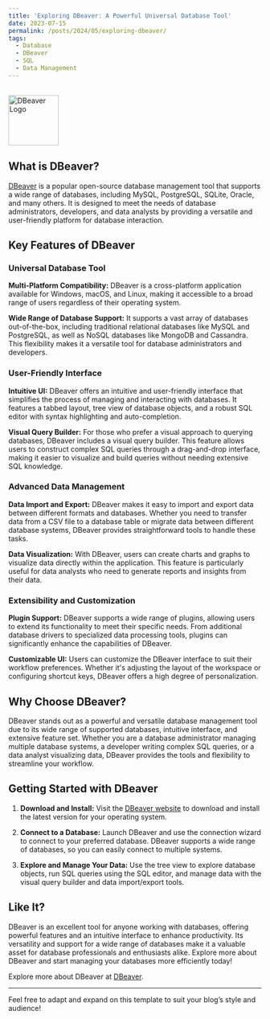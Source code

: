 ```yaml
---
title: 'Exploring DBeaver: A Powerful Universal Database Tool'
date: 2023-07-15
permalink: /posts/2024/05/exploring-dbeaver/
tags:
  - Database
  - DBeaver
  - SQL
  - Data Management
---
```


<br clear="left"/>
<img align="left" alt="DBeaver Logo" width="100" src="https://github.com/vineet-kumar-tennessee/vineet.github.io/blob/master/images/dbeaver.png?raw=true">
<br clear="left"/>

## What is DBeaver?

[DBeaver](https://dbeaver.io/) is a popular open-source database management tool that supports a wide range of databases, including MySQL, PostgreSQL, SQLite, Oracle, and many others. It is designed to meet the needs of database administrators, developers, and data analysts by providing a versatile and user-friendly platform for database interaction.

## Key Features of DBeaver

### Universal Database Tool

**Multi-Platform Compatibility:**
DBeaver is a cross-platform application available for Windows, macOS, and Linux, making it accessible to a broad range of users regardless of their operating system.

**Wide Range of Database Support:**
It supports a vast array of databases out-of-the-box, including traditional relational databases like MySQL and PostgreSQL, as well as NoSQL databases like MongoDB and Cassandra. This flexibility makes it a versatile tool for database administrators and developers.

### User-Friendly Interface

**Intuitive UI:**
DBeaver offers an intuitive and user-friendly interface that simplifies the process of managing and interacting with databases. It features a tabbed layout, tree view of database objects, and a robust SQL editor with syntax highlighting and auto-completion.

**Visual Query Builder:**
For those who prefer a visual approach to querying databases, DBeaver includes a visual query builder. This feature allows users to construct complex SQL queries through a drag-and-drop interface, making it easier to visualize and build queries without needing extensive SQL knowledge.

### Advanced Data Management

**Data Import and Export:**
DBeaver makes it easy to import and export data between different formats and databases. Whether you need to transfer data from a CSV file to a database table or migrate data between different database systems, DBeaver provides straightforward tools to handle these tasks.

**Data Visualization:**
With DBeaver, users can create charts and graphs to visualize data directly within the application. This feature is particularly useful for data analysts who need to generate reports and insights from their data.

### Extensibility and Customization

**Plugin Support:**
DBeaver supports a wide range of plugins, allowing users to extend its functionality to meet their specific needs. From additional database drivers to specialized data processing tools, plugins can significantly enhance the capabilities of DBeaver.

**Customizable UI:**
Users can customize the DBeaver interface to suit their workflow preferences. Whether it's adjusting the layout of the workspace or configuring shortcut keys, DBeaver offers a high degree of personalization.

## Why Choose DBeaver?

DBeaver stands out as a powerful and versatile database management tool due to its wide range of supported databases, intuitive interface, and extensive feature set. Whether you are a database administrator managing multiple database systems, a developer writing complex SQL queries, or a data analyst visualizing data, DBeaver provides the tools and flexibility to streamline your workflow.

## Getting Started with DBeaver

1. **Download and Install:**
   Visit the [DBeaver website](https://dbeaver.io/download/) to download and install the latest version for your operating system.

2. **Connect to a Database:**
   Launch DBeaver and use the connection wizard to connect to your preferred database. DBeaver supports a wide range of databases, so you can easily connect to multiple systems.

3. **Explore and Manage Your Data:**
   Use the tree view to explore database objects, run SQL queries using the SQL editor, and manage data with the visual query builder and data import/export tools.

## Like It?

DBeaver is an excellent tool for anyone working with databases, offering powerful features and an intuitive interface to enhance productivity. Its versatility and support for a wide range of databases make it a valuable asset for database professionals and enthusiasts alike. Explore more about DBeaver and start managing your databases more efficiently today!

Explore more about DBeaver at [DBeaver](https://dbeaver.io/).

---

Feel free to adapt and expand on this template to suit your blog’s style and audience!
